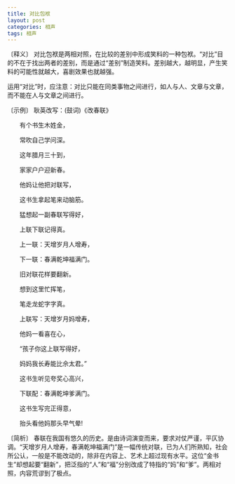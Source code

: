 ```yaml
---
title: 对比包袱
layout: post
categories: 相声
tags: 相声
---
```


〔释义〕 对比包袱是两相对照，在比较的差别中形成笑料的一种包袱。“对比”目的不在于找出两者的差别，而是通过“差别”制造笑料。差别越大，越明显，产生笑料的可能性就越大，喜剧效果也就越强。

运用“对比”时，应注意：对比只能在同类事物之间进行，如人与人、文章与文章，而不能在人与文章之间进行。

〔示例〕 耿英改写：(鼓词)《改春联》

　　有个书生木姓金，

　　常吹自己学问深。

　　这年腊月三十到，

　　家家户户迎新春。

　　他妈让他把对联写，

　　这书生拿起笔来动脑筋。

　　猛想起一副春联写得好，

　　上联下联记得真。

　　上一联：天增岁月人增寿，

　　下一联：春满乾坤福满门。

　　旧对联花样要翻新。

　　想到这里忙挥笔，

　　笔走龙蛇字字真。

　　上联写：天增岁月妈增寿，

　　他妈一看喜在心，

　　“孩子你这上联写得好，

　　妈妈我长寿能比佘太君。”

　　这书生听见夸奖心高兴，

　　下联配：春满乾坤爹满门。

　　这书生写完正得意，

　　抬头看他妈那头早气晕!

〔简析〕 春联在我国有悠久的历史。是由诗词演变而来，要求对仗严谨，平仄协调。“天增岁月人增寿，春满乾坤福满门”是一幅传统对联，已为人们所熟知，社会所公认，一般是不能改动的，除非在内容上、艺术上超过现有水平。这位“金书生”却想起要“翻新”，把泛指的“人”和“福”分别改成了特指的“妈”和“爹”。两相对照，内容荒谬到了极点。 